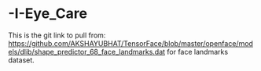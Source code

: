 # -I-Eye_Care

This is the git link to pull from: https://github.com/AKSHAYUBHAT/TensorFace/blob/master/openface/models/dlib/shape_predictor_68_face_landmarks.dat for face landmarks dataset.
